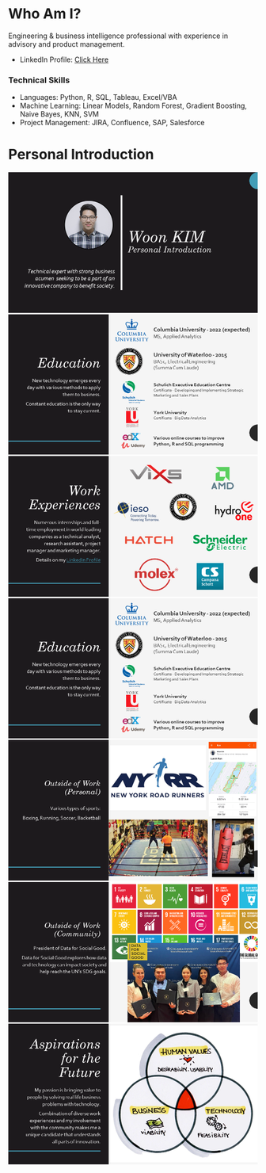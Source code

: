 # Who Am I?

Engineering & business intelligence professional with experience in advisory and product management.
* LinkedIn Profile: [Click Here](https://www.linkedin.com/in/woonsup-kim)

### Technical Skills
* Languages: Python, R, SQL, Tableau, Excel/VBA
* Machine Learning: Linear Models, Random Forest, Gradient Boosting, Naive Bayes, KNN, SVM
* Project Management: JIRA, Confluence, SAP, Salesforce

# Personal Introduction

![1](https://github.com/woonsupkim/woonsupkim/blob/main/PersonalIntroduction/Slide1.PNG)
![1](https://github.com/woonsupkim/woonsupkim/blob/main/PersonalIntroduction/Slide2.PNG)
![1](https://github.com/woonsupkim/woonsupkim/blob/main/PersonalIntroduction/Slide3.PNG)
![1](https://github.com/woonsupkim/woonsupkim/blob/main/PersonalIntroduction/Slide4.PNG)
![1](https://github.com/woonsupkim/woonsupkim/blob/main/PersonalIntroduction/Slide5.PNG)
![1](https://github.com/woonsupkim/woonsupkim/blob/main/PersonalIntroduction/Slide6.PNG)
![1](https://github.com/woonsupkim/woonsupkim/blob/main/PersonalIntroduction/Slide7.PNG)


